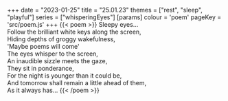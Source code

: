+++
date = "2023-01-25"
title = "25.01.23"
themes = ["rest", "sleep", "playful"]
series = ["whisperingEyes"]
[params]
  colour = 'poem'
  pageKey = 'src/poem.js'
+++
{{< poem >}}
Sleepy eyes...  
Follow the brilliant white keys along the screen,  
Hiding depths of groggy wakefulness,  
'Maybe poems will come'  
The eyes whisper to the screen,  
An inaudible sizzle meets the gaze,  
They sit in ponderance,  
For the night is younger than it could be,  
And tomorrow shall remain a little ahead of them,  
As it always has...
{{< /poem >}}